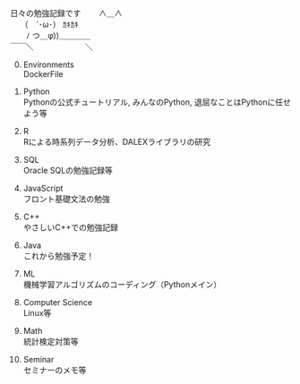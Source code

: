 日々の勉強記録です
　　∧＿∧  
　 （　´･ω･） ｶｷｶｷ  
　　ﾉ つ＿φ))＿＿＿＿  
￣￣＼　　　 　　　 ＼  

0. Environments  
    DockerFile

1. Python  
    Pythonの公式チュートリアル, みんなのPython, 退屈なことはPythonに任せよう等

2. R  
    Rによる時系列データ分析、DALEXライブラリの研究

3. SQL  
    Oracle SQLの勉強記録等

4. JavaScript  
    フロント基礎文法の勉強

5. C++  
    やさしいC++での勉強記録

6. Java  
    これから勉強予定！

7. ML  
    機械学習アルゴリズムのコーディング（Pythonメイン）

8. Computer Science  
    Linux等

9. Math  
    統計検定対策等

10. Seminar  
    セミナーのメモ等
